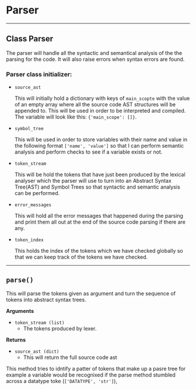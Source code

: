 # **Parser**

---

## Class Parser

The parser will handle all the syntactic and semantical
analysis of the the parsing for the code. It will also
raise errors when syntax errors are found.

### Parser class initializer:

- `source_ast`
    
    This will initially hold a dictionary with keys
    of `main_scopte` with the value of an empty array 
    where all the source code AST structures will
    be appended to. This will be used in order to be 
    interpreted and compiled.
    The variable will look like this: 
    `{'main_scope': []}`.
    
- `symbol_tree`

    This will be used in order to store variables with 
    their name and value in the following format
    `['name', 'value']` so that I can perform 
    semantic analysis and perform checks to see
    if a variable exists or not.
    
-  `token_stream`

    This will be hold the tokens that have just
    been produced by the lexical analyser which
    the parser will use to turn into an Abstract
    Syntax Tree(AST) and Symbol Trees so that syntactic
    and semantic analysis can be performed.
    
- `error_messages`
    
    This will hold all the error messages that happened
    during the parsing and print them all out
    at the end of the source code parsing if there 
    are any.
    
- `token_index`
    
    This holds the index of the tokens which we 
    have checked globally so that we can keep track
    of the tokens we have checked.
    
---

## `parse()`

This will parse the tokens given as argument and turn
the sequence of tokens into abstract syntax trees.

**Arguments**

- `token_stream (list)`
    - The tokens produced by lexer.
    
**Returns**

- `source_ast (dict)`
    - This will return the full source code ast
    
This method tries to idntify a patter of tokens that
 make up a pasre tree for example a variable would
 be recognixed if the parse method stumbled across
 a datatype toke (`['DATATYPE', 'str']`),
    